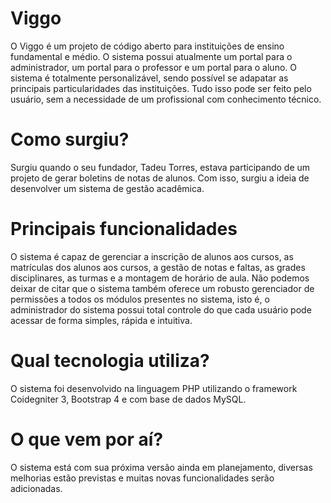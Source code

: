 # Viggo
O Viggo é um projeto de código aberto para instituições de ensino fundamental e médio. O sistema possui atualmente um portal para o administrador, um portal para o professor e um portal para o aluno. O sistema é totalmente personalizável, sendo possível se adapatar as principais particularidades das instituições. Tudo isso pode ser feito pelo usuário, sem a necessidade de um profissional com conhecimento técnico.
# Como surgiu? 
Surgiu quando o seu fundador, Tadeu Torres, estava participando de um projeto de gerar boletins de notas de alunos. Com isso, surgiu a ideia de desenvolver um sistema de gestão acadêmica.
# Principais funcionalidades
O sistema é capaz de gerenciar a inscrição de alunos aos cursos, as matrículas dos alunos aos cursos, a gestão de notas e faltas, as grades disciplinares, as turmas e a montagem de horário de aula. Não podemos deixar de citar que o sistema também oferece um robusto gerenciador de permissões a todos os módulos presentes no sistema, isto é, o administrador do sistema possui total controle do que cada usuário pode acessar de forma simples, rápida e intuitiva.
# Qual tecnologia utiliza?
O sistema foi desenvolvido na linguagem PHP utilizando o framework Coidegniter 3, Bootstrap 4 e com base de dados MySQL.
# O que vem por aí?
O sistema está com sua próxima versão ainda em planejamento, diversas melhorias estão previstas e muitas novas funcionalidades serão adicionadas.
